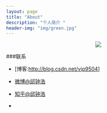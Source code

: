 ```yaml
---
layout: page
title: "About"
description: "个人简介 "
header-img: "img/green.jpg"
---
```



<center>
    <p><img src="http://7xlfkx.com1.z0.glb.clouddn.com/white2.jpg" align="center"></p>
</center>



###联系

- [博客:http://blog.csdn.net/vip9504]

- [微博@邱钟浩](http://weibo.com/que123567)

- [知乎@邱钟浩](https://www.zhihu.com/people/qiuzhonghao)

- [QQ]:371964036
